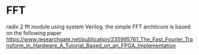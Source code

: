 # FFT
radix 2 fft module using system Verilog. 
the simple FFT archticure is based on the following paper https://www.researchgate.net/publication/235995761_The_Fast_Fourier_Transform_in_Hardware_A_Tutorial_Based_on_an_FPGA_Implementation
